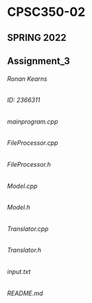 # CPSC350-02
## SPRING 2022
## Assignment_3
###### Ronan Kearns
###### ID: 2366311
###### mainprogram.cpp
###### FileProcessor.cpp
###### FileProcessor.h
###### Model.cpp
###### Model.h
###### Translator.cpp
###### Translator.h
###### input.txt 
###### README.md
